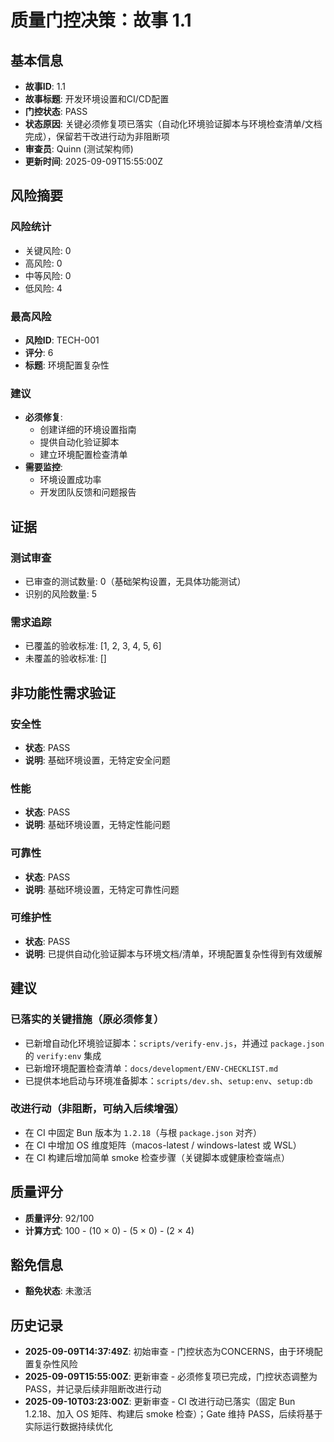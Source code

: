 # 质量门控决策：故事 1.1

## 基本信息

- **故事ID**: 1.1
- **故事标题**: 开发环境设置和CI/CD配置
- **门控状态**: PASS
- **状态原因**: 关键必须修复项已落实（自动化环境验证脚本与环境检查清单/文档完成），保留若干改进行动为非阻断项
- **审查员**: Quinn (测试架构师)
- **更新时间**: 2025-09-09T15:55:00Z

## 风险摘要

### 风险统计

- 关键风险: 0
- 高风险: 0
- 中等风险: 0
- 低风险: 4

### 最高风险

- **风险ID**: TECH-001
- **评分**: 6
- **标题**: 环境配置复杂性

### 建议

- **必须修复**:
  - 创建详细的环境设置指南
  - 提供自动化验证脚本
  - 建立环境配置检查清单
- **需要监控**:
  - 环境设置成功率
  - 开发团队反馈和问题报告

## 证据

### 测试审查

- 已审查的测试数量: 0（基础架构设置，无具体功能测试）
- 识别的风险数量: 5

### 需求追踪

- 已覆盖的验收标准: [1, 2, 3, 4, 5, 6]
- 未覆盖的验收标准: []

## 非功能性需求验证

### 安全性

- **状态**: PASS
- **说明**: 基础环境设置，无特定安全问题

### 性能

- **状态**: PASS
- **说明**: 基础环境设置，无特定性能问题

### 可靠性

- **状态**: PASS
- **说明**: 基础环境设置，无特定可靠性问题

### 可维护性

- **状态**: PASS
- **说明**: 已提供自动化验证脚本与环境文档/清单，环境配置复杂性得到有效缓解

## 建议

### 已落实的关键措施（原必须修复）

- 已新增自动化环境验证脚本：`scripts/verify-env.js`，并通过 `package.json` 的 `verify:env` 集成
- 已新增环境配置检查清单：`docs/development/ENV-CHECKLIST.md`
- 已提供本地启动与环境准备脚本：`scripts/dev.sh`、`setup:env`、`setup:db`

### 改进行动（非阻断，可纳入后续增强）

- 在 CI 中固定 Bun 版本为 `1.2.18`（与根 `package.json` 对齐）
- 在 CI 中增加 OS 维度矩阵（macos-latest / windows-latest 或 WSL）
- 在 CI 构建后增加简单 smoke 检查步骤（关键脚本或健康检查端点）

## 质量评分

- **质量评分**: 92/100
- **计算方式**: 100 - (10 × 0) - (5 × 0) - (2 × 4)

## 豁免信息

- **豁免状态**: 未激活

## 历史记录

- **2025-09-09T14:37:49Z**: 初始审查 - 门控状态为CONCERNS，由于环境配置复杂性风险
- **2025-09-09T15:55:00Z**: 更新审查 - 必须修复项已完成，门控状态调整为 PASS，并记录后续非阻断改进行动
- **2025-09-10T03:23:00Z**: 更新审查 - CI 改进行动已落实（固定 Bun 1.2.18、加入 OS 矩阵、构建后 smoke 检查）；Gate 维持 PASS，后续将基于实际运行数据持续优化
